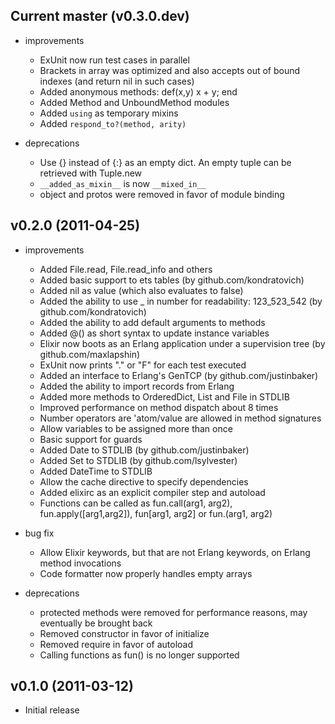 ## Current master (v0.3.0.dev)

* improvements
  * ExUnit now run test cases in parallel
  * Brackets in array was optimized and also accepts out of bound indexes (and return nil in such cases)
  * Added anonymous methods: def(x,y) x + y; end
  * Added Method and UnboundMethod modules
  * Added `using` as temporary mixins
  * Added `respond_to?(method, arity)`

* deprecations
  * Use {} instead of {:} as an empty dict. An empty tuple can be retrieved with Tuple.new
  * `__added_as_mixin__` is now `__mixed_in__`
  * object and protos were removed in favor of module binding

## v0.2.0 (2011-04-25)

* improvements
  * Added File.read, File.read_info and others
  * Added basic support to ets tables (by github.com/kondratovich)
  * Added nil as value (which also evaluates to false)
  * Added the ability to use _ in number for readability: 123\_523\_542 (by github.com/kondratovich)
  * Added the ability to add default arguments to methods
  * Added @() as short syntax to update instance variables
  * Elixir now boots as an Erlang application under a supervision tree (by github.com/maxlapshin)
  * ExUnit now prints "." or "F" for each test executed
  * Added an interface to Erlang's GenTCP (by github.com/justinbaker)
  * Added the ability to import records from Erlang
  * Added more methods to OrderedDict, List and File in STDLIB
  * Improved performance on method dispatch about 8 times
  * Number operators are 'atom/value are allowed in method signatures
  * Allow variables to be assigned more than once
  * Basic support for guards
  * Added Date to STDLIB (by github.com/justinbaker)
  * Added Set to STDLIB (by github.com/lsylvester)
  * Added DateTime to STDLIB
  * Allow the cache directive to specify dependencies
  * Added elixirc as an explicit compiler step and autoload
  * Functions can be called as fun.call(arg1, arg2), fun.apply([arg1,arg2]), fun[arg1, arg2] or fun.(arg1, arg2)

* bug fix
  * Allow Elixir keywords, but that are not Erlang keywords, on Erlang method invocations
  * Code formatter now properly handles empty arrays

* deprecations
  * protected methods were removed for performance reasons, may eventually be brought back
  * Removed constructor in favor of initialize
  * Removed require in favor of autoload
  * Calling functions as fun() is no longer supported

## v0.1.0 (2011-03-12)

* Initial release